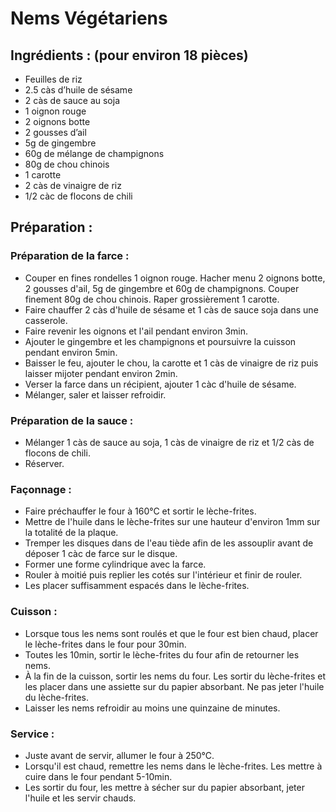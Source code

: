 # Nems Végétariens

## Ingrédients : (pour environ 18 pièces)
* Feuilles de riz
* 2.5 càs d’huile de sésame
* 2 càs de sauce au soja
* 1 oignon rouge
* 2 oignons botte
* 2 gousses d’ail
* 5g de gingembre
* 60g de mélange de champignons
* 80g de chou chinois
* 1 carotte
* 2 càs de vinaigre de riz
* 1/2 càc de flocons de chili

## Préparation :
### Préparation de la farce :
* Couper en fines rondelles 1 oignon rouge. Hacher menu 2 oignons botte, 2 gousses d'ail, 5g de gingembre et 60g de champignons. Couper finement 80g de chou chinois. Raper grossièrement 1 carotte.
* Faire chauffer 2 càs d'huile de sésame et 1 càs de sauce soja dans une casserole.
* Faire revenir les oignons et l'ail pendant environ 3min.
* Ajouter le gingembre et les champignons et poursuivre la cuisson pendant environ 5min.
* Baisser le feu, ajouter le chou, la carotte et 1 càs de vinaigre de riz puis laisser mijoter pendant environ 2min.
* Verser la farce dans un récipient, ajouter 1 càc d'huile de sésame.
* Mélanger, saler et laisser refroidir.

### Préparation de la sauce :
* Mélanger 1 càs de sauce au soja, 1 càs de vinaigre de riz et 1/2 càs de flocons de chili.
* Réserver.

### Façonnage :
* Faire préchauffer le four à 160°C et sortir le lèche-frites.
* Mettre de l'huile dans le lèche-frites sur une hauteur d'environ 1mm sur la totalité de la plaque.
* Tremper les disques dans de l'eau tiède afin de les assouplir avant de déposer 1 càc de farce sur le disque.
* Former une forme cylindrique avec la farce.
* Rouler à moitié puis replier les cotés sur l'intérieur et finir de rouler.
* Les placer suffisamment espacés dans le lèche-frites.

### Cuisson :
* Lorsque tous les nems sont roulés et que le four est bien chaud, placer le lèche-frites dans le four pour 30min.
* Toutes les 10min, sortir le lèche-frites du four afin de retourner les nems.
* À la fin de la cuisson, sortir les nems du four. Les sortir du lèche-frites et les placer dans une assiette sur du papier absorbant. Ne pas jeter l'huile du lèche-frites.
* Laisser les nems refroidir au moins une quinzaine de minutes.

### Service :
* Juste avant de servir, allumer le four à 250°C.
* Lorsqu'il est chaud, remettre les nems dans le lèche-frites. Les mettre à cuire dans le four pendant 5-10min.
* Les sortir du four, les mettre à sécher sur du papier absorbant, jeter l'huile et les servir chauds.